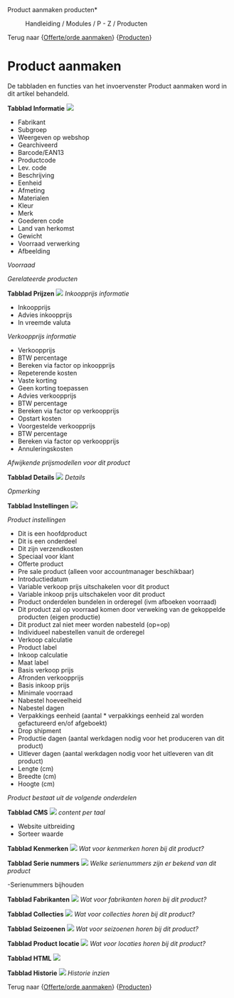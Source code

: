 <properties>
	<page>
		<title>Product aanmaken</title>
		<description>Product aanmaken</description>
		<context>producten*</context>
	</page>
	<menu>
		<position>Handleiding / Modules / P - Z / Producten</position>
		<title>Product aanmaken</title>
	</menu>
</properties>

Terug naar {[Offerte/orde aanmaken](http://hybridsaas.support/pages/handleiding/modules/F-O/offerte-en-orders/een-offerte-of-order-aanmaken)} {[Producten](http://hybridsaas.support/pages/handleiding/modules/P-Z/producten/Introductie)}
# Product aanmaken #
De tabbladen en functies van het invoervenster Product aanmaken word in dit artikel behandeld.

**Tabblad Informatie**
![](images/product-aanmaken-informatie.jpg) 

- Fabrikant
- Subgroep
- Weergeven op webshop
- Gearchiveerd
- Barcode/EAN13
- Productcode
- Lev. code
- Beschrijving
- Eenheid
- Afmeting
- Materialen
- Kleur
- Merk
- Goederen code
- Land van herkomst
- Gewicht
- Voorraad verwerking
- Afbeelding

*Voorraad*

*Gerelateerde producten*

**Tabblad Prijzen**
![](images/product-aanmaken-prijzen.jpg)
*Inkoopprijs informatie*

- Inkoopprijs
- Advies inkoopprijs
- In vreemde valuta

*Verkoopprijs informatie*

- Verkoopprijs
- BTW percentage
- Bereken via factor op inkoopprijs
- Repeterende kosten
- Vaste korting
- Geen korting toepassen
- Advies verkoopprijs
- BTW percentage
- Bereken via factor op verkoopprijs
- Opstart kosten
- Voorgestelde verkoopprijs
- BTW percentage
- Bereken via factor op verkoopprijs
- Annuleringskosten

*Afwijkende prijsmodellen voor dit product*


**Tabblad Details**
![](images/producten-aanmaken-details.JPG)
*Details*

*Opmerking*

**Tabblad Instellingen**
![](images/producten-aanmaken-instellingen.JPG)

*Product instellingen*

- Dit is een hoofdproduct
- Dit is een onderdeel
- Dit zijn verzendkosten
- Speciaal voor klant
- Offerte product
- Pre sale product (alleen voor accountmanager beschikbaar)
- Introductiedatum
- Variable verkoop prijs uitschakelen voor dit product
- Variable inkoop prijs uitschakelen voor dit product
- Product onderdelen bundelen in orderegel (ivm afboeken voorraad)
- Dit product zal op voorraad komen door verweking van de gekoppelde producten (eigen productie)
- Dit product zal niet meer worden nabesteld (op=op)
- Individueel nabestellen vanuit de orderegel
- Verkoop calculatie
- Product label
- Inkoop calculatie
- Maat label
- Basis verkoop prijs
- Afronden verkoopprijs
- Basis inkoop prijs
- Minimale voorraad
- Nabestel hoeveelheid
- Nabestel dagen
- Verpakkings eenheid (aantal * verpakkings eenheid zal worden gefactureerd en/of afgeboekt)
- Drop shipment
- Productie dagen (aantal werkdagen nodig voor het produceren van dit product)
- Uitlever dagen (aantal werkdagen nodig voor het uitleveren van dit product)
- Lengte (cm)
- Breedte (cm)
- Hoogte (cm)

*Product bestaat uit de volgende onderdelen*

**Tabblad CMS**
![](images/producten-aanmaken-cms.JPG)
*content per taal*

- Website uitbreiding
- Sorteer waarde

**Tabblad Kenmerken**
![](images/producten-aanmaken-kenmerken.JPG)
*Wat voor kenmerken horen bij dit product?*

**Tabblad Serie nummers**
![](images/producten-aanmaken-serienummers.JPG)
*Welke serienummers zijn er bekend van dit product*

-Serienummers bijhouden

**Tabblad Fabrikanten**
![](images/producten-aanmaken-fabrikanten.JPG)
*Wat voor fabrikanten horen bij dit product?*

**Tabblad Collecties**
![](images/producten-aanmaken-collecties.JPG)
*Wat voor collecties horen bij dit product?*

**Tabblad Seizoenen**
![](images/producten-aanmaken-seizoenen.JPG)
*Wat voor seizoenen horen bij dit product?*

**Tabblad Product locatie**
![](images/producten-aanmaken-productlocaties.JPG)
*Wat voor locaties horen bij dit product?*

**Tabblad HTML**
![](images/producten-aanmaken-HTML.JPG)

**Tabblad Historie**
![](images/producten-aanmaken-historie.JPG)
*Historie inzien*

Terug naar {[Offerte/orde aanmaken](http://hybridsaas.support/pages/handleiding/modules/F-O/offerte-en-orders/een-offerte-of-order-aanmaken)} {[Producten](http://hybridsaas.support/pages/handleiding/modules/P-Z/producten/Introductie)}